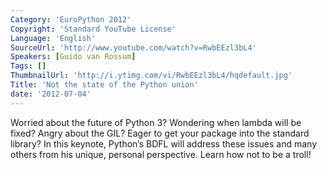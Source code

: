 ```yaml
---
Category: 'EuroPython 2012'
Copyright: 'Standard YouTube License'
Language: 'English'
SourceUrl: 'http://www.youtube.com/watch?v=RwbEEzl3bL4'
Speakers: [Guido van Rossum]
Tags: []
ThumbnailUrl: 'http://i.ytimg.com/vi/RwbEEzl3bL4/hqdefault.jpg'
Title: 'Not the state of the Python union'
date: '2012-07-04'
---
```

Worried about the future of Python 3? Wondering when lambda will be fixed?
Angry about the GIL? Eager to get your package into the standard library? In
this keynote, Python’s BDFL will address these issues and many others from his
unique, personal perspective. Learn how not to be a troll!
